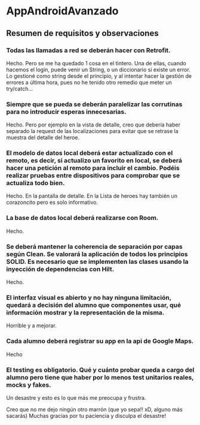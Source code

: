 # AppAndroidAvanzado
## Resumen de requisitos y observaciones



  ### Todas las llamadas a red se deberán hacer con Retrofit.
  Hecho. Pero se me ha quedado 1 cosa en el tintero. Una de ellas, cuando hacemos el login, puede venir un String,
  o un diccionario si existe un error. Lo gestioné como string desde el principio, y al intentar hacer la gestión de errores a última hora, pues no he tenido otro
  remedio que meter un try/catch... 
  
  ### Siempre que se pueda se deberán paralelizar las corrutinas para no introducir esperas innecesarias.
  Hecho. Pero por ejemplo en la vista de detalle, creo que debería haber separado la request de las localizaciones para evitar que se retrase la muestra del detalle
  del heroe.

  ### El modelo de datos local deberá estar actualizado con el remoto, es decir, si actualizo un favorito en local, se deberá hacer una petición al remoto para incluir el cambio. Podéis realizar pruebas entre dispositivos para comprobar que se actualiza todo bien.
  Hecho. En la pantalla de detalle. En la Lista de heroes hay también un corazoncito pero es solo informativo.
  
  ### La base de datos local deberá realizarse con Room.
  Hecho.
  
  ### Se deberá mantener la coherencia de separación por capas según Clean. Se valorará la aplicación de todos los principios SOLID. Es necesario que se implementen las clases usando la inyección de dependencias con Hilt.
  Hecho.
  
  ### El interfaz visual es abierto y no hay ninguna limitación, quedará a decisión del alumno que componentes usar, qué información mostrar y la representación de la misma.
  Horrible y a mejorar.
  
  ### Cada alumno deberá registrar su app en la api de Google Maps.
  Hecho
  
  ### El testing es obligatorio. Qué y cuánto probar queda a cargo del alumno pero tiene que haber por lo menos test unitarios reales, mocks y fakes.
  Un desastre y esto es lo que más me preocupa y frustra. 
  
  
 Creo que no me dejo ningún otro marrón (que yo sepa!! xD, alguno más sacarás)
 Muchas gracias por tu paciencia y disculpa el desastre!
